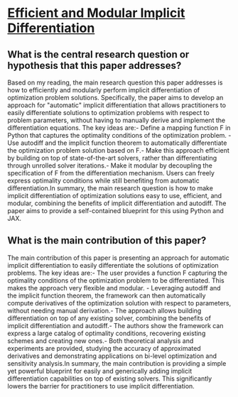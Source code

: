 # [Efficient and Modular Implicit Differentiation](https://arxiv.org/abs/2105.15183v5)

## What is the central research question or hypothesis that this paper addresses?

Based on my reading, the main research question this paper addresses is how to efficiently and modularly perform implicit differentiation of optimization problem solutions. Specifically, the paper aims to develop an approach for "automatic" implicit differentiation that allows practitioners to easily differentiate solutions to optimization problems with respect to problem parameters, without having to manually derive and implement the differentiation equations. The key ideas are:- Define a mapping function F in Python that captures the optimality conditions of the optimization problem. - Use autodiff and the implicit function theorem to automatically differentiate the optimization problem solution based on F.- Make this approach efficient by building on top of state-of-the-art solvers, rather than differentiating through unrolled solver iterations.- Make it modular by decoupling the specification of F from the differentiation mechanism. Users can freely express optimality conditions while still benefiting from automatic differentiation.In summary, the main research question is how to make implicit differentiation of optimization solutions easy to use, efficient, and modular, combining the benefits of implicit differentiation and autodiff. The paper aims to provide a self-contained blueprint for this using Python and JAX.


## What is the main contribution of this paper?

The main contribution of this paper is presenting an approach for automatic implicit differentiation to easily differentiate the solutions of optimization problems. The key ideas are:- The user provides a function F capturing the optimality conditions of the optimization problem to be differentiated. This makes the approach very flexible and modular. - Leveraging autodiff and the implicit function theorem, the framework can then automatically compute derivatives of the optimization solution with respect to parameters, without needing manual derivation.- The approach allows building differentiation on top of any existing solver, combining the benefits of implicit differentiation and autodiff.- The authors show the framework can express a large catalog of optimality conditions, recovering existing schemes and creating new ones.- Both theoretical analysis and experiments are provided, studying the accuracy of approximated derivatives and demonstrating applications on bi-level optimization and sensitivity analysis.In summary, the main contribution is providing a simple yet powerful blueprint for easily and generically adding implicit differentiation capabilities on top of existing solvers. This significantly lowers the barrier for practitioners to use implicit differentiation.
